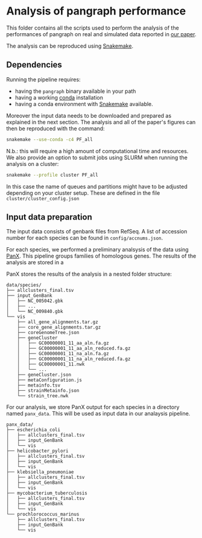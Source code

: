 # Analysis of pangraph performance

This folder contains all the scripts used to perform the analysis of the performances of pangraph on real and simulated data reported in [our paper](https://github.com/neherlab/pangraph#citing).

The analysis can be reproduced using [Snakemake](https://snakemake.readthedocs.io/en/stable/).

## Dependencies

Running the pipeline requires:

- having the `pangraph` binary available in your path
- having a working [conda](https://docs.conda.io/en/latest/) installation
- having a conda environment with [Snakemake](https://snakemake.readthedocs.io/en/stable/) available.

Moreover the input data needs to be downloaded and prepared as explained in the next section. The analysis and all of the paper's figures can then be reproduced with the command:

```bash
snakemake --use-conda -c4 PF_all
```

N.b.: this will require a high amount of computational time and resources. We also provide an option to submit jobs using SLURM when running the analysis on a cluster:

```bash
snakemake --profile cluster PF_all
```

In this case the name of queues and partitions might have to be adjusted depending on your cluster setup. These are defined in the file `cluster/cluster_config.json`

## Input data preparation

The input data consists of genbank files from RefSeq. A list of accession number for each species can be found in `config/accnums.json`.

For each species, we performed a preliminary analsysis of the data using [PanX](https://github.com/neherlab/pan-genome-analysis). This pipeline groups families of homologous genes. The results of the analysis are stored in a 

PanX stores the results of the analysis in a nested folder structure:

```
data/species/
├── allclusters_final.tsv
├── input_GenBank
│   ├── NC_005042.gbk
│   ├── ...
│   └── NC_009840.gbk
└── vis
    ├── all_gene_alignments.tar.gz
    ├── core_gene_alignments.tar.gz
    ├── coreGenomeTree.json
    ├── geneCluster
    │   ├── GC00000001_11_aa_aln.fa.gz
    │   ├── GC00000001_11_aa_aln_reduced.fa.gz
    │   ├── GC00000001_11_na_aln.fa.gz
    │   ├── GC00000001_11_na_aln_reduced.fa.gz
    │   ├── GC00000001_11.nwk
    │   └── ...
    ├── geneCluster.json
    ├── metaConfiguration.js
    ├── metainfo.tsv
    ├── strainMetainfo.json
    └── strain_tree.nwk
```

For our analysis, we store PanX output for each species in a directory named `panx_data`. This will be used as input data in our analaysis pipeline.

```
panx_data/
├── escherichia_coli
│   ├── allclusters_final.tsv
│   ├── input_GenBank
│   └── vis
├── helicobacter_pylori
│   ├── allclusters_final.tsv
│   ├── input_GenBank
│   └── vis
├── klebsiella_pneumoniae
│   ├── allclusters_final.tsv
│   ├── input_GenBank
│   └── vis
├── mycobacterium_tuberculosis
│   ├── allclusters_final.tsv
│   ├── input_GenBank
│   └── vis
└── prochlorococcus_marinus
    ├── allclusters_final.tsv
    ├── input_GenBank
    └── vis
```